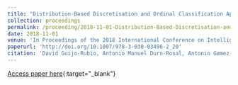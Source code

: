 ```yaml
---
title: "Distribution-Based Discretisation and Ordinal Classification Applied to Wave Height Prediction"
collection: proceedings
permalink: /proceeding/2018-11-01-Distribution-Based-Discretisation-and-Ordinal-Classification-Applied-to-Wave-Height-Prediction
date: 2018-11-01
venue: 'In Proceedings of the 2018 International Conference on Intelligent Data Engineering and Automated Learning (IDEAL2018)'
paperurl: 'http://doi.org/10.1007/978-3-030-03496-2_20'
citation: 'David Guijo-Rubio, Antonio Manuel Durn-Rosal, Antonio Gømez-Orellana, Pedro Antonio Gutirrez, Csar Hervs-Martınez, &quot;Distribution-Based Discretisation and Ordinal Classification Applied to Wave Height Prediction.&quot; In Proceedings of the 2018 International Conference on Intelligent Data Engineering and Automated Learning (IDEAL2018), Lecture Notes in Computer Science (LNCS), Vol. 11315, 2018, Madrid, Spain, pp.171-179.'
---
```

[Access paper here](http://doi.org/10.1007/978-3-030-03496-2_20){:target="_blank"}
